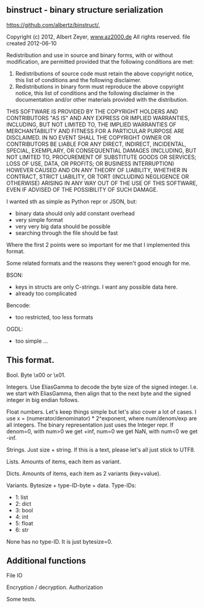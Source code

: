 binstruct - binary structure serialization
------------------------------------------
https://github.com/albertz/binstruct/,

Copyright (c) 2012, Albert Zeyer, www.az2000.de
All rights reserved.
file created 2012-06-10

Redistribution and use in source and binary forms, with or without
modification, are permitted provided that the following conditions are met: 

1. Redistributions of source code must retain the above copyright notice, this
   list of conditions and the following disclaimer. 
2. Redistributions in binary form must reproduce the above copyright notice,
   this list of conditions and the following disclaimer in the documentation
   and/or other materials provided with the distribution. 

THIS SOFTWARE IS PROVIDED BY THE COPYRIGHT HOLDERS AND CONTRIBUTORS "AS IS" AND
ANY EXPRESS OR IMPLIED WARRANTIES, INCLUDING, BUT NOT LIMITED TO, THE IMPLIED
WARRANTIES OF MERCHANTABILITY AND FITNESS FOR A PARTICULAR PURPOSE ARE
DISCLAIMED. IN NO EVENT SHALL THE COPYRIGHT OWNER OR CONTRIBUTORS BE LIABLE FOR
ANY DIRECT, INDIRECT, INCIDENTAL, SPECIAL, EXEMPLARY, OR CONSEQUENTIAL DAMAGES
(INCLUDING, BUT NOT LIMITED TO, PROCUREMENT OF SUBSTITUTE GOODS OR SERVICES;
LOSS OF USE, DATA, OR PROFITS; OR BUSINESS INTERRUPTION) HOWEVER CAUSED AND
ON ANY THEORY OF LIABILITY, WHETHER IN CONTRACT, STRICT LIABILITY, OR TORT
(INCLUDING NEGLIGENCE OR OTHERWISE) ARISING IN ANY WAY OUT OF THE USE OF THIS
SOFTWARE, EVEN IF ADVISED OF THE POSSIBILITY OF SUCH DAMAGE.

I wanted sth as simple as Python repr or JSON, but:
 - binary data should only add constant overhead
 - very simple format
 - very very big data should be possible
 - searching through the file should be fast

Where the first 2 points were so important for me that
I implemented this format.

Some related formats and the reasons they weren't good
enough for me.

BSON:
 - keys in structs are only C-strings. I want
   any possible data here.
 - already too complicated

Bencode:
 - too restricted, too less formats

OGDL:
 - too simple
...

## This format.

Bool. Byte \x00 or \x01.

Integers. Use EliasGamma to decode the byte size
of the signed integer. I.e. we start with EliasGamma,
then align that to the next byte and the signed integer
in big endian follows.

Float numbers. Let's keep things simple but let's
also cover a lot of cases.
I use x = (numerator/denominator) * 2^exponent,
where num/denom/exp are all integers.
The binary representation just uses the Integer repr.
If denom=0, with num>0 we get +inf, num=0 we get NaN,
with num<0 we get -inf.

Strings. Just size + string.
If this is a text, please let's all just stick to UTF8.

Lists. Amounts of items, each item as variant.

Dicts. Amounts of items, each item as 2 variants (key+value).

Variants. Bytesize + type-ID-byte + data.
Type-IDs:
* 1: list
* 2: dict
* 3: bool
* 4: int
* 5: float
* 6: str

None has no type-ID. It is just bytesize=0.

## Additional functions

File IO

Encryption / decryption. Authorization

Some tests.
